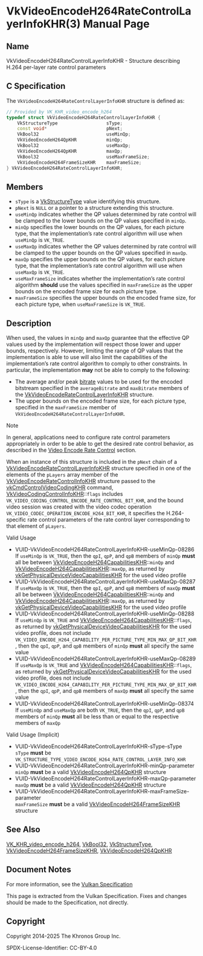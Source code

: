 # VkVideoEncodeH264RateControlLayerInfoKHR(3) Manual Page

## Name

VkVideoEncodeH264RateControlLayerInfoKHR - Structure describing H.264 per-layer rate control parameters



## [](#_c_specification)C Specification

The `VkVideoEncodeH264RateControlLayerInfoKHR` structure is defined as:

```c++
// Provided by VK_KHR_video_encode_h264
typedef struct VkVideoEncodeH264RateControlLayerInfoKHR {
    VkStructureType                  sType;
    const void*                      pNext;
    VkBool32                         useMinQp;
    VkVideoEncodeH264QpKHR           minQp;
    VkBool32                         useMaxQp;
    VkVideoEncodeH264QpKHR           maxQp;
    VkBool32                         useMaxFrameSize;
    VkVideoEncodeH264FrameSizeKHR    maxFrameSize;
} VkVideoEncodeH264RateControlLayerInfoKHR;
```

## [](#_members)Members

- `sType` is a [VkStructureType](https://registry.khronos.org/vulkan/specs/latest/man/html/VkStructureType.html) value identifying this structure.
- `pNext` is `NULL` or a pointer to a structure extending this structure.
- `useMinQp` indicates whether the QP values determined by rate control will be clamped to the lower bounds on the QP values specified in `minQp`.
- `minQp` specifies the lower bounds on the QP values, for each picture type, that the implementation’s rate control algorithm will use when `useMinQp` is `VK_TRUE`.
- `useMaxQp` indicates whether the QP values determined by rate control will be clamped to the upper bounds on the QP values specified in `maxQp`.
- `maxQp` specifies the upper bounds on the QP values, for each picture type, that the implementation’s rate control algorithm will use when `useMaxQp` is `VK_TRUE`.
- `useMaxFrameSize` indicates whether the implementation’s rate control algorithm **should** use the values specified in `maxFrameSize` as the upper bounds on the encoded frame size for each picture type.
- `maxFrameSize` specifies the upper bounds on the encoded frame size, for each picture type, when `useMaxFrameSize` is `VK_TRUE`.

## [](#_description)Description

When used, the values in `minQp` and `maxQp` guarantee that the effective QP values used by the implementation will respect those lower and upper bounds, respectively. However, limiting the range of QP values that the implementation is able to use will also limit the capabilities of the implementation’s rate control algorithm to comply to other constraints. In particular, the implementation **may** not be able to comply to the following:

- The average and/or peak [bitrate](https://registry.khronos.org/vulkan/specs/latest/html/vkspec.html#encode-bitrate) values to be used for the encoded bitstream specified in the `averageBitrate` and `maxBitrate` members of the [VkVideoEncodeRateControlLayerInfoKHR](https://registry.khronos.org/vulkan/specs/latest/man/html/VkVideoEncodeRateControlLayerInfoKHR.html) structure.
- The upper bounds on the encoded frame size, for each picture type, specified in the `maxFrameSize` member of `VkVideoEncodeH264RateControlLayerInfoKHR`.

Note

In general, applications need to configure rate control parameters appropriately in order to be able to get the desired rate control behavior, as described in the [Video Encode Rate Control](https://registry.khronos.org/vulkan/specs/latest/html/vkspec.html#encode-rate-control) section.

When an instance of this structure is included in the `pNext` chain of a [VkVideoEncodeRateControlLayerInfoKHR](https://registry.khronos.org/vulkan/specs/latest/man/html/VkVideoEncodeRateControlLayerInfoKHR.html) structure specified in one of the elements of the `pLayers` array member of the [VkVideoEncodeRateControlInfoKHR](https://registry.khronos.org/vulkan/specs/latest/man/html/VkVideoEncodeRateControlInfoKHR.html) structure passed to the [vkCmdControlVideoCodingKHR](https://registry.khronos.org/vulkan/specs/latest/man/html/vkCmdControlVideoCodingKHR.html) command, [VkVideoCodingControlInfoKHR](https://registry.khronos.org/vulkan/specs/latest/man/html/VkVideoCodingControlInfoKHR.html)::`flags` includes `VK_VIDEO_CODING_CONTROL_ENCODE_RATE_CONTROL_BIT_KHR`, and the bound video session was created with the video codec operation `VK_VIDEO_CODEC_OPERATION_ENCODE_H264_BIT_KHR`, it specifies the H.264-specific rate control parameters of the rate control layer corresponding to that element of `pLayers`.

Valid Usage

- [](#VUID-VkVideoEncodeH264RateControlLayerInfoKHR-useMinQp-08286)VUID-VkVideoEncodeH264RateControlLayerInfoKHR-useMinQp-08286  
  If `useMinQp` is `VK_TRUE`, then the `qpI`, `qpP`, and `qpB` members of `minQp` **must** all be between [VkVideoEncodeH264CapabilitiesKHR](https://registry.khronos.org/vulkan/specs/latest/man/html/VkVideoEncodeH264CapabilitiesKHR.html)::`minQp` and [VkVideoEncodeH264CapabilitiesKHR](https://registry.khronos.org/vulkan/specs/latest/man/html/VkVideoEncodeH264CapabilitiesKHR.html)::`maxQp`, as returned by [vkGetPhysicalDeviceVideoCapabilitiesKHR](https://registry.khronos.org/vulkan/specs/latest/man/html/vkGetPhysicalDeviceVideoCapabilitiesKHR.html) for the used video profile
- [](#VUID-VkVideoEncodeH264RateControlLayerInfoKHR-useMaxQp-08287)VUID-VkVideoEncodeH264RateControlLayerInfoKHR-useMaxQp-08287  
  If `useMaxQp` is `VK_TRUE`, then the `qpI`, `qpP`, and `qpB` members of `maxQp` **must** all be between [VkVideoEncodeH264CapabilitiesKHR](https://registry.khronos.org/vulkan/specs/latest/man/html/VkVideoEncodeH264CapabilitiesKHR.html)::`minQp` and [VkVideoEncodeH264CapabilitiesKHR](https://registry.khronos.org/vulkan/specs/latest/man/html/VkVideoEncodeH264CapabilitiesKHR.html)::`maxQp`, as returned by [vkGetPhysicalDeviceVideoCapabilitiesKHR](https://registry.khronos.org/vulkan/specs/latest/man/html/vkGetPhysicalDeviceVideoCapabilitiesKHR.html) for the used video profile
- [](#VUID-VkVideoEncodeH264RateControlLayerInfoKHR-useMinQp-08288)VUID-VkVideoEncodeH264RateControlLayerInfoKHR-useMinQp-08288  
  If `useMinQp` is `VK_TRUE` and [VkVideoEncodeH264CapabilitiesKHR](https://registry.khronos.org/vulkan/specs/latest/man/html/VkVideoEncodeH264CapabilitiesKHR.html)::`flags`, as returned by [vkGetPhysicalDeviceVideoCapabilitiesKHR](https://registry.khronos.org/vulkan/specs/latest/man/html/vkGetPhysicalDeviceVideoCapabilitiesKHR.html) for the used video profile, does not include `VK_VIDEO_ENCODE_H264_CAPABILITY_PER_PICTURE_TYPE_MIN_MAX_QP_BIT_KHR`, then the `qpI`, `qpP`, and `qpB` members of `minQp` **must** all specify the same value
- [](#VUID-VkVideoEncodeH264RateControlLayerInfoKHR-useMaxQp-08289)VUID-VkVideoEncodeH264RateControlLayerInfoKHR-useMaxQp-08289  
  If `useMaxQp` is `VK_TRUE` and [VkVideoEncodeH264CapabilitiesKHR](https://registry.khronos.org/vulkan/specs/latest/man/html/VkVideoEncodeH264CapabilitiesKHR.html)::`flags`, as returned by [vkGetPhysicalDeviceVideoCapabilitiesKHR](https://registry.khronos.org/vulkan/specs/latest/man/html/vkGetPhysicalDeviceVideoCapabilitiesKHR.html) for the used video profile, does not include `VK_VIDEO_ENCODE_H264_CAPABILITY_PER_PICTURE_TYPE_MIN_MAX_QP_BIT_KHR`, then the `qpI`, `qpP`, and `qpB` members of `maxQp` **must** all specify the same value
- [](#VUID-VkVideoEncodeH264RateControlLayerInfoKHR-useMinQp-08374)VUID-VkVideoEncodeH264RateControlLayerInfoKHR-useMinQp-08374  
  If `useMinQp` and `useMaxQp` are both `VK_TRUE`, then the `qpI`, `qpP`, and `qpB` members of `minQp` **must** all be less than or equal to the respective members of `maxQp`

Valid Usage (Implicit)

- [](#VUID-VkVideoEncodeH264RateControlLayerInfoKHR-sType-sType)VUID-VkVideoEncodeH264RateControlLayerInfoKHR-sType-sType  
  `sType` **must** be `VK_STRUCTURE_TYPE_VIDEO_ENCODE_H264_RATE_CONTROL_LAYER_INFO_KHR`
- [](#VUID-VkVideoEncodeH264RateControlLayerInfoKHR-minQp-parameter)VUID-VkVideoEncodeH264RateControlLayerInfoKHR-minQp-parameter  
  `minQp` **must** be a valid [VkVideoEncodeH264QpKHR](https://registry.khronos.org/vulkan/specs/latest/man/html/VkVideoEncodeH264QpKHR.html) structure
- [](#VUID-VkVideoEncodeH264RateControlLayerInfoKHR-maxQp-parameter)VUID-VkVideoEncodeH264RateControlLayerInfoKHR-maxQp-parameter  
  `maxQp` **must** be a valid [VkVideoEncodeH264QpKHR](https://registry.khronos.org/vulkan/specs/latest/man/html/VkVideoEncodeH264QpKHR.html) structure
- [](#VUID-VkVideoEncodeH264RateControlLayerInfoKHR-maxFrameSize-parameter)VUID-VkVideoEncodeH264RateControlLayerInfoKHR-maxFrameSize-parameter  
  `maxFrameSize` **must** be a valid [VkVideoEncodeH264FrameSizeKHR](https://registry.khronos.org/vulkan/specs/latest/man/html/VkVideoEncodeH264FrameSizeKHR.html) structure

## [](#_see_also)See Also

[VK\_KHR\_video\_encode\_h264](https://registry.khronos.org/vulkan/specs/latest/man/html/VK_KHR_video_encode_h264.html), [VkBool32](https://registry.khronos.org/vulkan/specs/latest/man/html/VkBool32.html), [VkStructureType](https://registry.khronos.org/vulkan/specs/latest/man/html/VkStructureType.html), [VkVideoEncodeH264FrameSizeKHR](https://registry.khronos.org/vulkan/specs/latest/man/html/VkVideoEncodeH264FrameSizeKHR.html), [VkVideoEncodeH264QpKHR](https://registry.khronos.org/vulkan/specs/latest/man/html/VkVideoEncodeH264QpKHR.html)

## [](#_document_notes)Document Notes

For more information, see the [Vulkan Specification](https://registry.khronos.org/vulkan/specs/latest/html/vkspec.html#VkVideoEncodeH264RateControlLayerInfoKHR)

This page is extracted from the Vulkan Specification. Fixes and changes should be made to the Specification, not directly.

## [](#_copyright)Copyright

Copyright 2014-2025 The Khronos Group Inc.

SPDX-License-Identifier: CC-BY-4.0